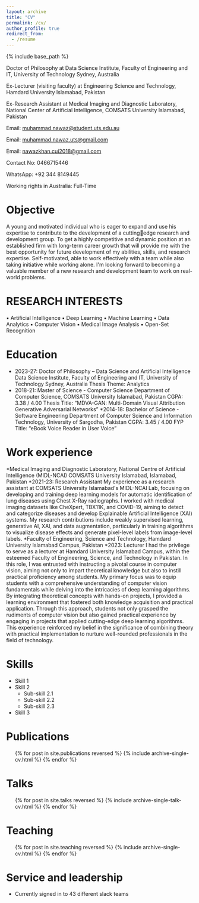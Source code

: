 ```yaml
---
layout: archive
title: "CV"
permalink: /cv/
author_profile: true
redirect_from:
  - /resume
---
```


{% include base_path %}

Doctor of Philosophy at Data Science Institute, Faculty of Engineering and IT,
University of Technology Sydney, Australia

Ex-Lecturer (visiting faculty) at Engineering Science and Technology,
Hamdard University Islamabad, Pakistan

Ex-Research Assistant at Medical Imaging and Diagnostic Laboratory,
National Center of Artificial Intelligence,
COMSATS University Islamabad, Pakistan

Email: muhammad.nawaz@student.uts.edu.au

Email: muhammad.nawaz.uts@gmail.com

Email: nawazkhan.cui2018@gmail.com

Contact No: 0466715446

WhatsApp: +92 344 8149445

Working rights in Australia: Full-Time


Objective
======
A young and motivated individual who is eager to expand and use his expertise to contribute to the development of a cuttingedge research and development group. To get a highly competitive and dynamic position at an established firm with long-term career growth that will provide me with the best opportunity for future development of my abilities, skills, and research 
expertise. Self-motivated, able to work effectively with a team while also taking initiative while working alone. I'm looking 
forward to becoming a valuable member of a new research and development team to work on real-world problems.

RESEARCH INTERESTS
==========
▪ Artificial Intelligence
▪ Deep Learning
▪ Machine Learning
▪ Data Analytics
▪ Computer Vision
▪ Medical Image Analysis
▪ Open-Set Recognition

Education
======
* 2023-27: Doctor of Philosophy – Data Science and Artificial Intelligence
Data Science Institute, Faculty of Engineering and IT, University of Technology Sydney, Australia
Thesis Theme: Analytics
* 2018-21: Master of Science - Computer Science
Department of Computer Science, COMSATS University Islamabad, Pakistan
CGPA: 3.38 / 4.00
Thesis Title: “MDVA-GAN: Multi-Domain Visual Attribution Generative Adversarial Networks”
*2014-18: Bachelor of Science - Software Engineering
Department of Computer Science and Information Technology, University of Sargodha, Pakistan
CGPA: 3.45 / 4.00 
FYP Title: “eBook Voice Reader in User Voice”


Work experience
======
*Medical Imaging and Diagnostic Laboratory, National Centre of Artificial Intelligence (MIDL-NCAI) COMSATS University Islamabad, Islamabad, Pakistan
  *2021-23: Research Assistant
  My experience as a research assistant at COMSATS University Islamabad's MIDL-NCAI Lab, focusing on developing and training deep learning models for automatic identification of lung diseases using Chest X-Ray radiographs. I worked with medical imaging datasets like CheXpert, TBX11K, and COVID-19, aiming to detect and categorize diseases and develop Explainable Artificial Intelligence (XAI) systems. My research contributions include weakly supervised learning, generative AI, XAI, and data augmentation, particularly in training algorithms to visualize disease effects and generate pixel-level labels from image-level labels.
*Faculty of Engineering, Science and Technology, Hamdard University Islamabad Campus, Pakistan
  *2023: Lecturer
   I had the privilege to serve as a lecturer at Hamdard University Islamabad Campus, within the esteemed Faculty of Engineering, Science, and Technology in Pakistan. In this role, I was entrusted with instructing a pivotal course in computer vision, aiming not only to impart theoretical knowledge but also to instill practical proficiency among students. My primary focus was to equip students with a comprehensive understanding of computer vision fundamentals while delving into the intricacies of deep learning algorithms. By integrating theoretical concepts with hands-on projects, I provided a learning environment that fostered both knowledge acquisition and practical application. Through this approach, students not only grasped the rudiments of computer vision but also gained practical experience by engaging in projects that applied cutting-edge deep learning algorithms. This experience reinforced my belief in the significance of combining theory with practical implementation to nurture well-rounded professionals in the field of technology.

  
Skills
======
* Skill 1
* Skill 2
  * Sub-skill 2.1
  * Sub-skill 2.2
  * Sub-skill 2.3
* Skill 3

Publications
======
  <ul>{% for post in site.publications reversed %}
    {% include archive-single-cv.html %}
  {% endfor %}</ul>
  
Talks
======
  <ul>{% for post in site.talks reversed %}
    {% include archive-single-talk-cv.html  %}
  {% endfor %}</ul>
  
Teaching
======
  <ul>{% for post in site.teaching reversed %}
    {% include archive-single-cv.html %}
  {% endfor %}</ul>
  
Service and leadership
======
* Currently signed in to 43 different slack teams
